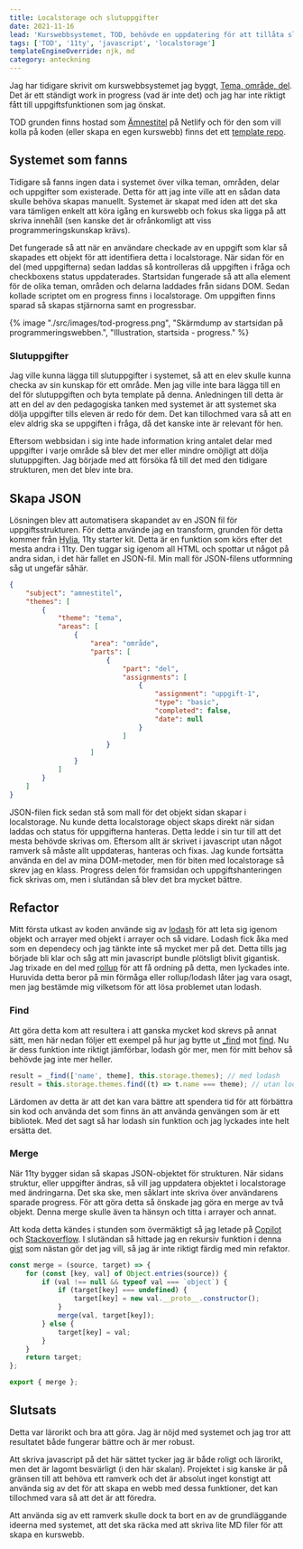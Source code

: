 ```yaml
---
title: Localstorage och slutuppgifter
date: 2021-11-16
lead: 'Kurswebbsystemet, TOD, behövde en uppdatering för att tillåta slutuppgifter. Det var inte tvärenkelt att bara lägga till.'
tags: ['TOD', '11ty', 'javascript', 'localstorage']
templateEngineOverride: njk, md
category: anteckning
---
```


Jag har tidigare skrivit om kurswebbsystemet jag byggt, [Tema, område, del](/tag/tod). Det är ett ständigt work in progress (vad är inte det) och jag har inte riktigt fått till uppgiftsfunktionen som jag önskat.

TOD grunden finns hostad som [Ämnestitel](https://silly-bhaskara-09612e.netlify.app/) på Netlify och för den som vill kolla på koden (eller skapa en egen kurswebb) finns det ett [template repo](https://github.com/jensnti/tod).

## Systemet som fanns

Tidigare så fanns ingen data i systemet över vilka teman, områden, delar och uppgifter som existerade. Detta för att jag inte ville att en sådan data skulle behöva skapas manuellt. Systemet är skapat med iden att det ska vara tämligen enkelt att köra igång en kurswebb och fokus ska ligga på att skriva innehåll (sen kanske det är ofrånkomligt att viss programmeringskunskap krävs).

Det fungerade så att när en användare checkade av en uppgift som klar så skapades ett objekt för att identifiera detta i localstorage. När sidan för en del (med uppgifterna) sedan laddas så kontrolleras då uppgiften i fråga och checkboxens status uppdaterades.
Startsidan fungerade så att alla element för de olika teman, områden och delarna laddades från sidans DOM. Sedan kollade scriptet om en progress finns i localstorage. Om uppgiften finns sparad så skapas stjärnorna samt en progressbar.

{% image "./src/images/tod-progress.png", "Skärmdump av startsidan på programmeringswebben.", "Illustration, startsida - progress." %}

### Slutuppgifter

Jag ville kunna lägga till slutuppgifter i systemet, så att en elev skulle kunna checka av sin kunskap för ett område. Men jag ville inte bara lägga till en del för slutuppgiften och byta template på denna. Anledningen till detta är att en del av den pedagogiska tanken med systemet är att systemet ska dölja uppgifter tills eleven är redo för dem. Det kan tillochmed vara så att en elev aldrig ska se uppgiften i fråga, då det kanske inte är relevant för hen.

Eftersom webbsidan i sig inte hade information kring antalet delar med uppgifter i varje område så blev det mer eller mindre omöjligt att dölja slutuppgiften. Jag började med att försöka få till det med den tidigare strukturen, men det blev inte bra.

## Skapa JSON

Lösningen blev att automatisera skapandet av en JSON fil för uppgiftsstrukturen. För detta använde jag en transform, grunden för detta kommer från [Hylia](https://github.com/andy-piccalilli/hylia-preview), 11ty starter kit.
Detta är en funktion som körs efter det mesta andra i 11ty. Den tuggar sig igenom all HTML och spottar ut något på andra sidan, i det här fallet en JSON-fil. Min mall för JSON-filens utformning såg ut ungefär såhär.

```json
{
    "subject": "amnestitel",
    "themes": [
        {
            "theme": "tema",
            "areas": [
                {
                    "area": "område",
                    "parts": [
                        {
                            "part": "del",
                            "assignments": [
                                {
                                    "assignment": "uppgift-1",
                                    "type": "basic",
                                    "completed": false,
                                    "date": null
                                }
                            ]
                        }
                    ]
                }
            ]
        }
    ]
}
```

JSON-filen fick sedan stå som mall för det objekt sidan skapar i localstorage. Nu kunde detta localstorage object skaps direkt när sidan laddas och status för uppgifterna hanteras. Detta ledde i sin tur till att det mesta behövde skrivas om. Eftersom allt är skrivet i javascript utan något ramverk så måste allt uppdateras, hanteras och fixas. Jag kunde fortsätta använda en del av mina DOM-metoder, men för biten med localstorage så skrev jag en klass.
Progress delen för framsidan och uppgiftshanteringen fick skrivas om, men i slutändan så blev det bra mycket bättre.

## Refactor

Mitt första utkast av koden använde sig av [lodash](https://lodash.com/) för att leta sig igenom objekt och arrayer med objekt i arrayer och så vidare. Lodash fick åka med som en dependecy och jag tänkte inte så mycket mer på det. Detta tills jag började bli klar och såg att min javascript bundle plötsligt blivit gigantisk. Jag trixade en del med [rollup](https://rollupjs.org/) för att få ordning på detta, men lyckades inte. Huruvida detta beror på min förmåga eller rollup/lodash låter jag vara osagt, men jag bestämde mig vilketsom för att lösa problemet utan lodash.

### Find

Att göra detta kom att resultera i att ganska mycket kod skrevs på annat sätt, men här nedan följer ett exempel på hur jag bytte ut [\_find](https://lodash.com/docs/4.17.15#find) mot [find](https://developer.mozilla.org/en-US/docs/Web/JavaScript/Reference/Global_Objects/Array/find). Nu är dess funktion inte riktigt jämförbar, lodash gör mer, men för mitt behov så behövde jag inte mer heller.

```js
result = _find(['name', theme], this.storage.themes); // med lodash
result = this.storage.themes.find((t) => t.name === theme); // utan lodash
```

Lärdomen av detta är att det kan vara bättre att spendera tid för att förbättra sin kod och använda det som finns än att använda genvängen som är ett bibliotek. Med det sagt så har lodash sin funktion och jag lyckades inte helt ersätta det.

### Merge

När 11ty bygger sidan så skapas JSON-objektet för strukturen. När sidans struktur, eller uppgifter ändras, så vill jag uppdatera objektet i localstorage med ändringarna. Det ska ske, men såklart inte skriva över användarens sparade progress. För att göra detta så önskade jag göra en merge av två objekt. Denna merge skulle även ta hänsyn och titta i arrayer och annat.

Att koda detta kändes i stunden som övermäktigt så jag letade på [Copilot](https://copilot.github.com/) och [Stackoverflow](https://stackoverflow.com/). I slutändan så hittade jag en rekursiv funktion i denna [gist](https://gist.github.com/ahtcx/0cd94e62691f539160b32ecda18af3d6#gistcomment-3889214) som nästan gör det jag vill, så jag är inte riktigt färdig med min refaktor.

```js
const merge = (source, target) => {
    for (const [key, val] of Object.entries(source)) {
        if (val !== null && typeof val === `object`) {
            if (target[key] === undefined) {
                target[key] = new val.__proto__.constructor();
            }
            merge(val, target[key]);
        } else {
            target[key] = val;
        }
    }
    return target;
};

export { merge };
```

## Slutsats

Detta var lärorikt och bra att göra. Jag är nöjd med systemet och jag tror att resultatet både fungerar bättre och är mer robust.

Att skriva javascript på det här sättet tycker jag är både roligt och lärorikt, men det är lagomt besvärligt (i den här skalan). Projektet i sig kanske är på gränsen till att behöva ett ramverk och det är absolut inget konstigt att använda sig av det för att skapa en webb med dessa funktioner, det kan tillochmed vara så att det är att föredra.

Att använda sig av ett ramverk skulle dock ta bort en av de grundläggande ideerna med systemet, att det ska räcka med att skriva lite MD filer för att skapa en kurswebb.

